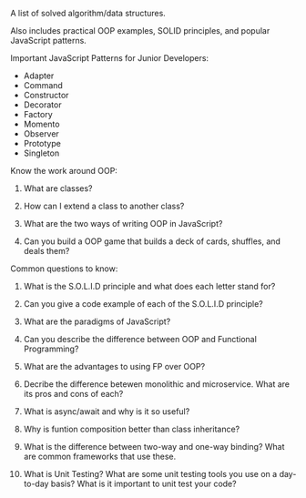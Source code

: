 A list of solved algorithm/data structures. 

Also includes practical OOP examples, SOLID principles, and popular JavaScript patterns. 

Important JavaScript Patterns for Junior Developers: 
* Adapter
* Command
* Constructor
* Decorator 
* Factory 
* Momento
* Observer
* Prototype 
* Singleton

Know the work around OOP: 
1. What are classes?

1. How can I extend a class to another class?

1. What are the two ways of writing OOP in JavaScript?

1. Can you build a OOP game that builds a deck of cards, shuffles, and deals them?

Common questions to know: 
1. What is the S.O.L.I.D principle and what does each letter stand for?

1. Can you give a code example of each of the S.O.L.I.D principle?

1. What are the paradigms of JavaScript?

1. Can you describe the difference between OOP and Functional Programming?

1. What are the advantages to using FP over OOP?

1. Decribe the difference betewen monolithic and microservice. What are its pros and cons of each?

1. What is async/await and why is it so useful?

1. Why is funtion composition better than class inheritance?

1. What is the difference between two-way and one-way binding? What are common frameworks that use these. 

1. What is Unit Testing? What are some unit testing tools you use on a day-to-day basis? What is it important to unit test your code?
